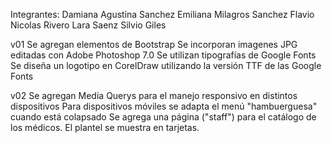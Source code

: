 Integrantes:
Damiana Agustina Sanchez
Emiliana Milagros Sanchez
Flavio Nicolas Rivero
Lara Saenz
Silvio Giles

v01
  Se agregan elementos de Bootstrap
  Se incorporan imagenes JPG editadas con Adobe Photoshop 7.0
  Se utilizan tipografías de Google Fonts
  Se diseña un logotipo en CorelDraw utilizando la versión TTF de las Google Fonts

v02
  Se agregan Media Querys para el manejo responsivo en distintos dispositivos
  Para dispositivos móviles se adapta el menú "hambuerguesa" cuando está colapsado
  Se agrega una página ("staff") para el catálogo de los médicos. El plantel se muestra en tarjetas.
